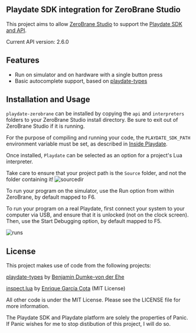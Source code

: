 ## Playdate SDK integration for ZeroBrane Studio 

This project aims to allow [ZeroBrane Studio](https://zerobrane.com/) to support the [Playdate SDK and API](https://play.date/dev/). 

Current API version: 2.6.0


## Features

- Run on simulator and on hardware with a single button press
- Basic autocomplete support, based on [playdate-types](https://github.com/balpha/playdate-types)

## Installation and Usage

`playdate-zerobrane` can be installed by copying the `api` and `interpreters` folders to your ZeroBrane Studio install directory. Be sure to exit out of ZeroBrane Studio if it is running.

For the purpose of compiling and running your code, the `PLAYDATE_SDK_PATH` environment variable must be set, as described in [Inside Playdate](https://sdk.play.date/2.5.0/Inside%20Playdate.html#_set_playdate_sdk_path_environment_variable).

Once installed, `Playdate` can be selected as an option for a project's Lua interpreter.

Take care to ensure that your project path is the `Source` folder, and not the folder containing it!
![sourcedir](https://github.com/user-attachments/assets/d3e19091-dde8-44ed-baf1-2fb85ccf837a)

To run your program on the simulator, use the Run option from within ZeroBrane, by default mapped to F6.

To run your program on a real Playdate, first connect your system to your computer via USB, and ensure that it is unlocked (not on the clock screen). Then, use the Start Debugging option, by default mapped to F5.

![runs](https://github.com/user-attachments/assets/96a1d15f-7f90-45cc-b988-0dde7ad38b1b)


## License
This project makes use of code from the following projects:

[playdate-types](https://github.com/balpha/playdate-types) by [Benjamin Dumke-von der Ehe](https://github.com/balpha)

[inspect.lua](https://github.com/kikito/inspect.lua) by [Enrique García Cota](https://github.com/kikito) (MIT License)

All other code is under the MIT License. Please see the LICENSE file for more information.



The Playdate SDK and Playdate platform are solely the properties of Panic. If Panic wishes for me to stop distibution of this project, I will do so.
